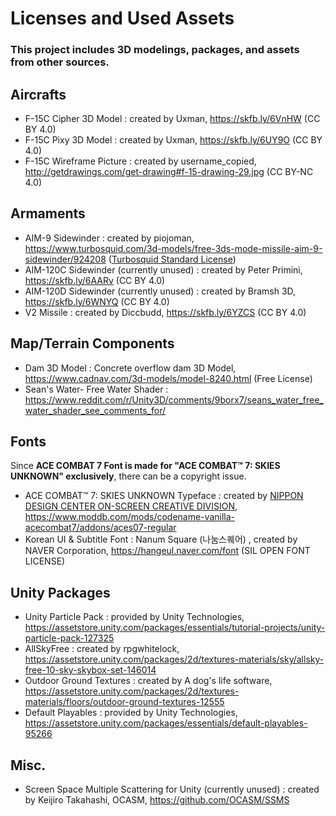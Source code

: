 # Licenses and Used Assets

### This project includes 3D modelings, packages, and assets from other sources.

## Aircrafts

- F-15C Cipher 3D Model : created by Uxman, https://skfb.ly/6VnHW (CC BY 4.0)
- F-15C Pixy 3D Model : created by Uxman, https://skfb.ly/6UY9O (CC BY 4.0)
- F-15C Wireframe Picture : created by username_copied, http://getdrawings.com/get-drawing#f-15-drawing-29.jpg (CC BY-NC 4.0)

## Armaments

- AIM-9 Sidewinder : created by piojoman, https://www.turbosquid.com/3d-models/free-3ds-mode-missile-aim-9-sidewinder/924208 ([Turbosquid Standard License](https://blog.turbosquid.com/turbosquid-3d-model-license/))
- AIM-120C Sidewinder (currently unused) : created by Peter Primini, https://skfb.ly/6AARv (CC BY 4.0)
- AIM-120D Sidewinder (currently unused) : created by Bramsh 3D, https://skfb.ly/6WNYQ (CC BY 4.0)
- V2 Missile : created by Diccbudd, https://skfb.ly/6YZCS (CC BY 4.0)

## Map/Terrain Components

- Dam 3D Model : Concrete overflow dam 3D Model, https://www.cadnav.com/3d-models/model-8240.html (Free License)
- Sean's Water- Free Water Shader : https://www.reddit.com/r/Unity3D/comments/9borx7/seans_water_free_water_shader_see_comments_for/

## Fonts

Since **ACE COMBAT 7 Font is made for "ACE COMBAT™ 7: SKIES UNKNOWN" exclusively**, there can be a copyright issue.
- ACE COMBAT™ 7: SKIES UNKNOWN Typeface : created by [NIPPON DESIGN CENTER ON-SCREEN CREATIVE DIVISION](https://ndcosd.jp/ace-combat-7-skies-unknown), https://www.moddb.com/mods/codename-vanilla-acecombat7/addons/aces07-regular
- Korean UI & Subtitle Font : Nanum Square (나눔스퀘어) , created by NAVER Corporation, https://hangeul.naver.com/font (SIL OPEN FONT LICENSE)

## Unity Packages

- Unity Particle Pack : provided by Unity Technologies, https://assetstore.unity.com/packages/essentials/tutorial-projects/unity-particle-pack-127325
- AllSkyFree : created by rpgwhitelock, https://assetstore.unity.com/packages/2d/textures-materials/sky/allsky-free-10-sky-skybox-set-146014
- Outdoor Ground Textures : created by A dog's life software, https://assetstore.unity.com/packages/2d/textures-materials/floors/outdoor-ground-textures-12555
- Default Playables : provided by Unity Technologies, https://assetstore.unity.com/packages/essentials/default-playables-95266

## Misc.

- Screen Space Multiple Scattering for Unity (currently unused) : created by Keijiro Takahashi, OCASM, https://github.com/OCASM/SSMS
